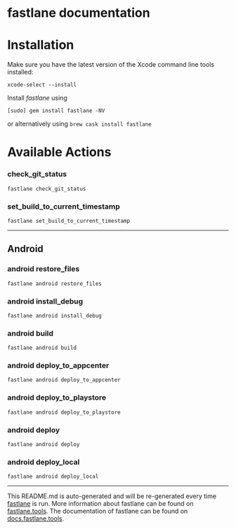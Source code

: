 # fastlane documentation

# Installation

Make sure you have the latest version of the Xcode command line tools installed:

```
xcode-select --install
```

Install _fastlane_ using

```
[sudo] gem install fastlane -NV
```

or alternatively using `brew cask install fastlane`

# Available Actions

### check_git_status

```
fastlane check_git_status
```

### set_build_to_current_timestamp

```
fastlane set_build_to_current_timestamp
```

---

## Android

### android restore_files

```
fastlane android restore_files
```

### android install_debug

```
fastlane android install_debug
```

### android build

```
fastlane android build
```

### android deploy_to_appcenter

```
fastlane android deploy_to_appcenter
```

### android deploy_to_playstore

```
fastlane android deploy_to_playstore
```

### android deploy

```
fastlane android deploy
```

### android deploy_local

```
fastlane android deploy_local
```

---

This README.md is auto-generated and will be re-generated every time [fastlane](https://fastlane.tools) is run.
More information about fastlane can be found on [fastlane.tools](https://fastlane.tools).
The documentation of fastlane can be found on [docs.fastlane.tools](https://docs.fastlane.tools).
